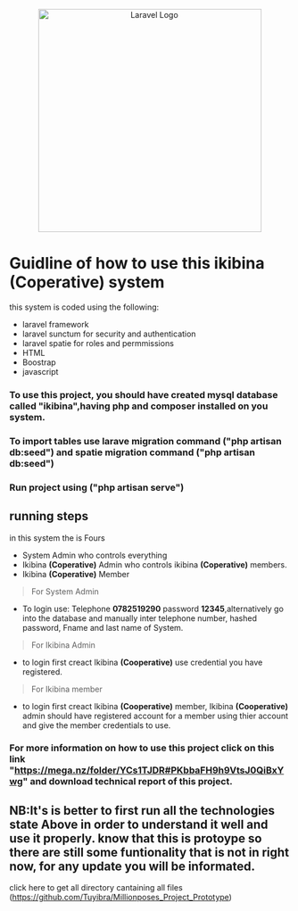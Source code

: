 <p align="center"><a href="https://laravel.com" target="_blank"><img src="https://raw.githubusercontent.com/laravel/art/master/logo-lockup/5%20SVG/2%20CMYK/1%20Full%20Color/laravel-logolockup-cmyk-red.svg" width="400" alt="Laravel Logo"></a></p>

# Guidline of how to use this ikibina **(Coperative)** system
this system is coded using the following:
* laravel framework
* laravel sunctum for security and authentication
* laravel spatie for roles and permmissions
* HTML 
* Boostrap
* javascript

### To use this project, you should have created mysql database called **"ikibina"**,having php and composer installed on you system. 
### To import tables use larave migration command **("php artisan db:seed")**  and spatie migration command **("php artisan db:seed")** 
### Run project using  **("php artisan serve")** 

## running steps
in this system the is Fours
* System Admin who controls everything
* Ikibina **(Coperative)** Admin who controls ikibina **(Coperative)** members.
* Ikibina **(Coperative)** Member
> For System Admin
 * To login use: Telephone **0782519290**  password **12345**,alternatively go into the database and manually inter telephone number, hashed password, Fname and last name of System.
> For Ikibina Admin
 * to login first creact Ikibina **(Cooperative)** use credential you have registered.
> For Ikibina member
 * to login first creact Ikibina **(Cooperative)** member, Ikibina **(Cooperative)** admin should have registered account for a member using thier account and give the member credentials to use.
 ### For more information on how to use this project click on this link **"https://mega.nz/folder/YCs1TJDR#PKbbaFH9h9VtsJ0QiBxYwg"** and download technical report of this project.
 
## NB:It's is better to first run all the technologies state Above in order to understand it well and use it properly. know that this is protoype so there are still some funtionality that is not in right now, for  any update you will be informated.

click here to get all directory cantaining all files
(https://github.com/Tuyibra/Millionposes_Project_Prototype)
